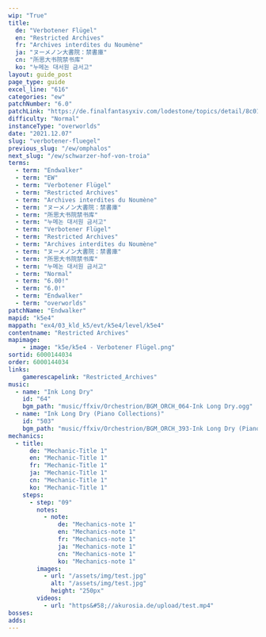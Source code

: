 ```yaml
---
wip: "True"
title:
  de: "Verbotener Flügel"
  en: "Restricted Archives"
  fr: "Archives interdites du Noumène"
  ja: "ヌーメノン大書院：禁書庫"
  cn: "所思大书院禁书库"
  ko: "누메논 대서원 금서고"
layout: guide_post
page_type: guide
excel_line: "616"
categories: "ew"
patchNumber: "6.0"
patchLink: "https://de.finalfantasyxiv.com/lodestone/topics/detail/8c0146ce7f89035f0f27dcad1edcf30d3037fcf5"
difficulty: "Normal"
instanceType: "overworlds"
date: "2021.12.07"
slug: "verbotener-fluegel"
previous_slug: "/ew/omphalos"
next_slug: "/ew/schwarzer-hof-von-troia"
terms:
  - term: "Endwalker"
  - term: "EW"
  - term: "Verbotener Flügel"
  - term: "Restricted Archives"
  - term: "Archives interdites du Noumène"
  - term: "ヌーメノン大書院：禁書庫"
  - term: "所思大书院禁书库"
  - term: "누메논 대서원 금서고"
  - term: "Verbotener Flügel"
  - term: "Restricted Archives"
  - term: "Archives interdites du Noumène"
  - term: "ヌーメノン大書院：禁書庫"
  - term: "所思大书院禁书库"
  - term: "누메논 대서원 금서고"
  - term: "Normal"
  - term: "6.00!"
  - term: "6.0!"
  - term: "Endwalker"
  - term: "overworlds"
patchName: "Endwalker"
mapid: "k5e4"
mappath: "ex4/03_kld_k5/evt/k5e4/level/k5e4"
contentname: "Restricted Archives"
mapimage:
    - image: "k5e/k5e4 - Verbotener Flügel.png"
sortid: 6000144034
order: 6000144034
links:
    gamerescapelink: "Restricted_Archives"
music:
  - name: "Ink Long Dry"
    id: "64"
    bgm_path: "music/ffxiv/Orchestrion/BGM_ORCH_064-Ink Long Dry.ogg"
  - name: "Ink Long Dry (Piano Collections)"
    id: "503"
    bgm_path: "music/ffxiv/Orchestrion/BGM_ORCH_393-Ink Long Dry (Piano Collections).ogg"
mechanics:
  - title:
      de: "Mechanic-Title 1"
      en: "Mechanic-Title 1"
      fr: "Mechanic-Title 1"
      ja: "Mechanic-Title 1"
      cn: "Mechanic-Title 1"
      ko: "Mechanic-Title 1"
    steps:
      - step: "09"
        notes:
          - note:
              de: "Mechanics-note 1"
              en: "Mechanics-note 1"
              fr: "Mechanics-note 1"
              ja: "Mechanics-note 1"
              cn: "Mechanics-note 1"
              ko: "Mechanics-note 1"
        images:
          - url: "/assets/img/test.jpg"
            alt: "/assets/img/test.jpg"
            height: "250px"
        videos:
          - url: "https&#58;//akurosia.de/upload/test.mp4"
bosses:
adds:
---
```


